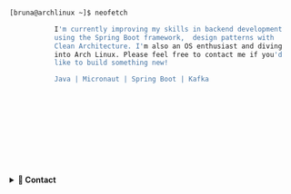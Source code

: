 

```bash

[bruna@archlinux ~]$ neofetch

           I'm currently improving my skills in backend development   
           using the Spring Boot framework,  design patterns with 
           Clean Architecture. I'm also an OS enthusiast and diving
           into Arch Linux. Please feel free to contact me if you'd 
           like to build something new!

           Java | Micronaut | Spring Boot | Kafka 
                                                                                                                    .---.
                                                                                                                   /     \
                                                                                                                   \.@-@./
                                                                                                                   /`\_/`\
                                                                                                                  //  _  \\
                                                                                                                 | \     )|_
                                                                                                                /`\_`>  <_/ \
                                                                                                                \__/'---'\__/




```




<!--### Languages and Tools:

<code><img height="27" src="https://raw.githubusercontent.com/github/explore/80688e429a7d4ef2fca1e82350fe8e3517d3494d/topics/html/html.png" alt="html"></code>
<code><img height="27" src="https://raw.githubusercontent.com/github/explore/80688e429a7d4ef2fca1e82350fe8e3517d3494d/topics/css/css.png" alt="css"></code>
<code><img height="27" src="https://raw.githubusercontent.com/github/explore/80688e429a7d4ef2fca1e82350fe8e3517d3494d/topics/javascript/javascript.png" alt="javascript"></code>
<code><img height="27" src="https://raw.githubusercontent.com/github/explore/80688e429a7d4ef2fca1e82350fe8e3517d3494d/topics/nodejs/nodejs.png" alt="nodejs"></code>
<code><img height="27" src="https://raw.githubusercontent.com/github/explore/80688e429a7d4ef2fca1e82350fe8e3517d3494d/topics/java/java.png" alt="java"></code>
<code><img height="27" src="https://raw.githubusercontent.com/github/explore/80688e429a7d4ef2fca1e82350fe8e3517d3494d/topics/terminal/terminal.png" alt="terminal"></code> -->


<details>
<summary><b>💬 Contact</b></summary>
<br />


<ul>
<li>✉️email: brunamarkowisk@gmail.com</li>
</ul>
</details>



